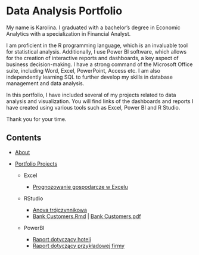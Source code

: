 # Data Analysis Portfolio
My name is Karolina. I graduated with a bachelor’s degree in Economic Analytics with a specialization in Financial Analyst.

I am proficient in the R programming language, which is an invaluable tool for statistical analysis. Additionally, I use Power BI software, which allows for the creation of interactive reports and dashboards, a key aspect of business decision-making. I have a strong command of the Microsoft Office suite, including Word, Excel, PowerPoint, Access etc. I am also independently learning SQL to further develop my skills in database management and data analysis.

In this portfolio, I have included several of my projects related to data analysis and visualization. You will find links of the dashboards and reports I have created using various tools such as Excel, Power BI and R Studio. 

Thank you for your time.

## Contents
* [About](https://github.com/karolinapopiolek/Portfolio/blob/2edca3aa3958138e8786eb5539943d801bd7f231/README.md)
  
* [Portfolio Projects]()
  
   * Excel
      * [Prognozowanie gospodarcze w Excelu](https://github.com/karolinapopiolek/Portfolio/blob/2edca3aa3958138e8786eb5539943d801bd7f231/Prognozowanie%20gospodarcze%20w%20Excelu.xlsx)
   
   * RStudio
      * [Anova trójczynnikowa](https://rpubs.com/karolinapopiolek/989235)
      * [Bank Customers.Rmd](https://github.com/karolinapopiolek/Portfolio/blob/0a94df6487f6f72780750ccae834d98163c835d4/Bank%20Customers%20Data.Rmd) | [Bank Customers.pdf](https://github.com/karolinapopiolek/Portfolio/blob/be449ee86cd20f3e05fe3adc1b43fccb06bb0143/Bank%20Customers.pdf)
   
   * PowerBI
      * [Raport dotyczący hoteli](https://github.com/karolinapopiolek/Portfolio/blob/382da70962fc05fb555772657300d25b41e74025/Raport%20dot.%20hoteli.pbix)
      * [Raport dotyczący przykładowej firmy](https://github.com/karolinapopiolek/Portfolio/blob/e5f17c5c9699a6c707c3fa3d877d15350f3bc6f2/Raport%20dot.%20przyk%C5%82adowej%20firmy.pbix)
